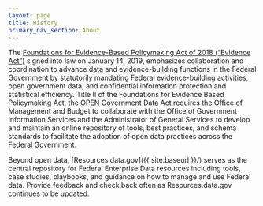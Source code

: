 ```yaml
---
layout: page
title: History
primary_nav_section: About
---
```


The [Foundations for Evidence-Based Policymaking Act of 2018 (“Evidence Act”)](https://www.congress.gov/bill/115th-congress/house-bill/4174/text) signed into law on January 14, 2019, emphasizes collaboration and coordination to advance data and evidence-building functions in the Federal Government by statutorily mandating Federal evidence-building activities, open government data, and confidential information protection and statistical efficiency. Title II of the Foundations for Evidence Based Policymaking Act, the OPEN Government Data Act,requires the Office of Management and Budget to collaborate with the Office of Government Information Services and the Administrator of General Services to develop and maintain an online repository of tools, best practices, and schema standards to facilitate the adoption of open data practices across the Federal Government.

Beyond open data, [Resources.data.gov]({{ site.baseurl }}/) serves as the central repository for Federal Enterprise Data resources including tools, case studies, playbooks, and guidance on how to manage and use Federal data. Provide feedback and check back often as Resources.data.gov continues to be updated.
